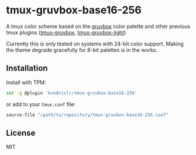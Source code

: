 # tmux-gruvbox-base16-256

A tmux color scheme based on the [gruvbox](https://github.com/morhetz/gruvbox) color palette and other previous tmux plugins ([tmux-gruvbox](https://github.com/egel/tmux-gruvbox), [tmux-gruvbox-light](https://github.com/jsec/tmux-gruvbox-light))

Currently this is only tested on systems with 24-bit color support. Making the theme degrade gracefully for 8-bit palettes is in the works.

## Installation

Install with TPM:

```bash
set -g @plugin 'kvndrsslr/tmux-gruvbox-base16-256'
```

or add to your `tmux.conf` file:

```bash
source-file "/path/to/repository/tmux-gruvbox-base16-256.conf"
```

## License

MIT
